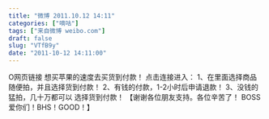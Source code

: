 ```yaml
---
title: "微博 2011.10.12 14:11"
categories: ["嘀咕"]
tags: ["来自微博 weibo.com"]
draft: false
slug: "VTfB9y"
date: "2011-10-12 14:11:00"
---
```


<p>O网页链接 想买苹果的速度去买货到付款！ 点击连接进入： 1、在里面选择商品随便拍，并且选择货到付款！ 2、有钱的付款，1-2小时后申请退款！ 3、没钱的猛拍，几十万都可以 选择货到付款！ 【谢谢各位朋友支持。各位辛苦了！ BOSS爱你们！BHS！GOOD！】 ​​​​</p>

